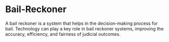 # Bail-Reckoner
A bail reckoner is a system that helps in the decision-making process for bail. Technology can play a key role in bail reckoner systems, improving the accuracy, efficiency, and fairness of judicial outcomes.
